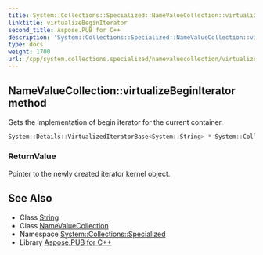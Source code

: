 ```yaml
---
title: System::Collections::Specialized::NameValueCollection::virtualizeBeginIterator method
linktitle: virtualizeBeginIterator
second_title: Aspose.PUB for C++
description: 'System::Collections::Specialized::NameValueCollection::virtualizeBeginIterator method. Gets the implementation of begin iterator for the current container in C++.'
type: docs
weight: 1700
url: /cpp/system.collections.specialized/namevaluecollection/virtualizebeginiterator/
---
```

## NameValueCollection::virtualizeBeginIterator method


Gets the implementation of begin iterator for the current container.

```cpp
System::Details::VirtualizedIteratorBase<System::String> * System::Collections::Specialized::NameValueCollection::virtualizeBeginIterator() override
```


### ReturnValue

Pointer to the newly created iterator kernel object.

## See Also

* Class [String](../../../system/string/)
* Class [NameValueCollection](../)
* Namespace [System::Collections::Specialized](../../)
* Library [Aspose.PUB for C++](../../../)
